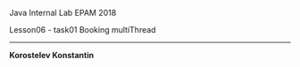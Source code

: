 Java Internal Lab EPAM 2018 

Lesson06 - task01 Booking multiThread 
_______________________  
**Korostelev Konstantin**  